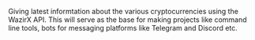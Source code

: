 Giving latest informtation about the various cryptocurrencies using the WazirX API. This will serve as the base for making projects like command line tools, bots for messaging platforms like Telegram and Discord etc.